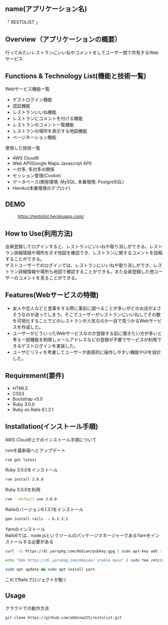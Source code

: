 ## name(アプリケーション名)

「 RESTOLIST 」

## Overview（アプリケーションの概要）
 
行ってみたいレストランにいいねやコメントをしてユーザー間で共有するWebサービス
 
## Functions & Technology List(機能と技術一覧)

Webサービス機能一覧
* ゲストログイン機能
* 認証機能
* レストランいいね機能
* レストランにコメントを付ける機能
* レストランのコメント一覧機能
* レストランの場所を表示する地図機能
* ページネーション機能

使用した技術一覧
* AWS Cloud9
* Web API(Google Maps Javascript API)
* 一対多, 多対多の関係 
* セッション管理(Cookie)
* データベース(開発環境: MySQL, 本番環境: PostgreSQL)
* Heroku(本番環境のデプロイ)
 

## DEMO

> https://restolist.herokuapp.com/

## How to Use(利用方法)

会員登録してログインすると、レストランにいいねや取り消しができる。レストラン詳細情報や場所を示す地図を確認でき、レストランに関するコメントを投稿することができる。  
ゲストユーザーでのログインでは、レストランにいいねや取り消しができ、レストラン詳細情報や場所も地図で確認することができる。また会員登録した他ユーザーのコメントを見ることができる。  
 
## Features(Webサービスの特徴)

* 友人や恋人などと食事をする際に事前に調べることが多いがどのお店がよさそうなのか迷ってしまう。そこでユーザーがレストランにいいねしてその数を可視化することでどのレストランが人気なのか一目で見つかるWebサービスを作成した。
* ユーザーがどういったWebサービスなのか登録する前に覗きたい方が多いと考え一部機能を制限しメールアドレスなどの登録が不要でサービスが利用できるゲストログインを実装した。  
* ユーザビリティを考慮してユーザーが直感的に操作しやすい機能やUIを設計した。

## Requirement(要件)

* HTML5
* CSS3
* Bootstrap v5.0
* Ruby 3.0.0
* Ruby on Rails 6.1.3.1
 
## Installation(インストール手順)

AWS Cloud9上でのインストール手順について

rvmを最新版へとアップデート
 
```bash
rvm get latest
```

Ruby 3.0.0をインストール
 
```bash
rvm install 3.0.0
```
 
Ruby 3.0.0を利用

```bash
rvm --default use 3.0.0
```

Railsのバージョン6.1.3.1をインストール

```bash
gem install rails -v 6.1.3.1
```

Yarnのインストール  
Rails6では、node.jsというツールのパッケージマネージャーであるYarnをインストールする必要がある

```bash
curl -sS https://dl.yarnpkg.com/debian/pubkey.gpg | sudo apt-key add -
```

```bash
echo "deb https://dl.yarnpkg.com/debian/ stable main" | sudo tee /etc/apt/sources.list.d/yarn.list
```

```bash
sudo apt update && sudo apt install yarn
```

これでRailsプロジェクトが動く

## Usage
 
クラウドでの動作方法
 
```bash
git clone https://github.com/a0dinw225/restolist.git
```
